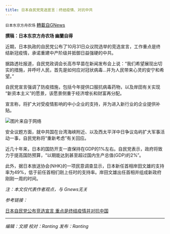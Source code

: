 ```yaml
---
title: 日本自民党竞选宣言：终结疫情、对抗中共
---
```

`日本东京方舟农场` [轉載自GNews](https://gnews.org/zh-hans/1594793/)

**撰稿：日本东京方舟农场 幽蘭自得**

近期，日本执政的自民党公布了10月31日众议院选举的竞选宣言，工作重点是终结新冠疫情，承诺重建中产阶级并抵御日益强硬的中共。

据路透社报道，自民党政调会长高市早苗在新闻发布会上说：“我们希望展现出切实的措施，并呼吁人民，首先是如何应对冠状病毒…并为人民带来心灵的安宁和希望。”

自民党宣言强调了防疫措施，包括今年提供口服抗病毒药物，以及岸田有关实现 “新资本主义”的愿景，该愿景侧重于经济增长和财富再分配。

宣言称，将扩大对受疫情影响的中小企业的支持，并为进入新行业的企业提供补贴。

![](https://assets.gnews.org/wp-content/uploads/2021/10/J7976LRZWzuniUrlQiMTa5yEAfyUX-RsqF2fwrKUafQ.png)图片来自于网络

安全议题方面，就中共国在台湾海峡附近、以及西太平洋中日争议岛屿扩大军事活动一事，自民党称将“重新考虑”有关回应。

近几十年来，日本的国防开支一直保持在GDP的1%左右。自民党表示，政府将致力于提高国防预算，“以期能达到甚至超过国内生产总值(GDP)的2%”。

此外，据日本放送协会(NHK)的一项民意调查显示，日本新任首相岸田文雄的支持率为49%，低于前任首相们刚上任时的支持率。岸田文雄出任首相并组成新政府刚刚一周的时间。

*注：本文仅代表作者观点，与 Gnews无关*

*参考链接：*

[日本自民党公布竞选宣言 重点是终结疫情并对抗中国](https://cn.reuters.com/article/japan-ldp-parliament-election-1012-idCNKBS2H20NN)

* * *

*编辑：文顺 校对：Ranting 发布：Ranting*
